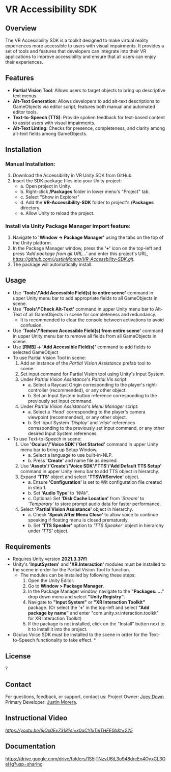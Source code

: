 # VR Accessibility SDK
## Overview
The VR Accessibility SDK is a toolkit designed to make virtual reality experiences more accessible to users with visual impairments. It provides a set of tools and features that developers can integrate into their VR applications to improve accessibility and ensure that all users can enjoy their experiences.

## Features
* **Partial Vision Tool**: Allows users to target objects to bring up descriptive text menus.
* **Alt-Text Generation**: Allows developers to add alt-text descriptions to GameObjects via editor script; features both manual and automated editor tools.
* **Text-to-Speech (TTS)**: Provide spoken feedback for text-based content to assist users with visual impairments.
* **Alt-Text Linting**: Checks for presence, completeness, and clarity among alt-text fields among GameObjects.

## Installation
### Manual Installation:
1. Download the Accessibility in VR Unity SDK from GitHub.
2. Insert the SDK package files into your Unity project:
    - a. Open project in Unity.
    - b. Right-click **/Packages** folder in lower menu's "Project" tab.
    - c. Select "Show in Explorer"
    - d. Add the **VR-Accessibility-SDK** folder to project's **/Packages** directory.
    - e. Allow Unity to reload the project.
    
### Install via Unity Package Manager import feature:
1. Navigate to **'Window -> Package Manager'** using the tabs on the top of the Unity platform.
2. In the Package Manager window, press the **'+'** icon on the top-left and press *'Add package from git URL...'* and enter this project's URL, *https://github.com/JustinMorera/VR-Accessbility-SDK.git*.
3. The package will automatically install.
    
## Usage
* Use **'Tools'/'Add Accessible Field(s) to entire scene'** command in upper Unity menu bar to add appropriate fields to all GameObjects in scene.
* Use **'Tools'/'Check Alt-Text'** command in upper Unity menu bar to Alt-Text of all GameObjects in scene for completeness and redundancy.
    * It is recommended to clear the console between activations to avoid confusion.
* Use **'Tools'/'Remove Accessible Field(s) from entire scene'** command in upper Unity menu bar to remove all fields from all GameObjects in scene.
* Use **[RMB] -> 'Add Accessible Field(s)'** command to add fields to selected GameObject
* To use Partial Vision Tool in scene:
    1. Add an instance of the *Partial Vision Assistance* prefab tool to scene.
    2. Set input command for Partial Vision tool using Unity's Input System.
    3. Under *Partial Vision Assistance*'s *Partial Vis* script:
        - a. Select a Raycast Origin corresponding to the player's right-controller (recommended), or any other object.
        - b. Set an Input System button reference corresponding to the previously set input command.
    4. Under *Partial Vision Assistance*'s *Menu Manager* script:
        - a. Select a *'Head'* corresponding to the player's camera viewpoint (recommended), or any other object.
        - b. Set Input System *'Display'* and *'Hide'* references corresponding to the previously set input command, or any other desired Input System references.
* To use Text-to-Speech in scene:
    1. Use **'Oculus'/'Voice SDK'/'Get Started'** command in upper Unity menu bar to bring up Setup Window.
        - a. Select a language to use built-in-NLP.
        - b. Press **'Create'** and name file as desired.
    2. Use **'Assets'/'Create'/'Voice SDK'/'TTS'/'Add Default TTS Setup'** command in upper Unity menu bar to add TTS object in hierarchy.
    3. Expand **'TTS'** object and select **'TTSWitService'** object.
        - a. Ensure **'Configuration'** is set to Wit configuration file created in step 1.
        - b. Set **'Audio Type'** to *'WAV'*.
        - c. Optional: Set **'Disk Cache Location'** from *'Stream'* to *'Temporary'* to store prompt audio data for faster performance.
    4. Select **'Partial Vision Assistance'** object in hierarchy.
        - a. Check **'Speak After Menu Close'** to allow voice to continue speaking if floating menu is closed prematurely.
        - b. Set **'TTS Speaker'** option to *'TTS Speaker'* object in hierarchy under *'TTS'* object.

## Requirements
* Requires Unity version **2021.3.37f1**
* Unity's **'InputSystem'** and **'XR.Interaction'** modules must be installed to the scene in order for the Partial Vision Tool to function.
    * The modules can be installed by following these steps:
        1. Open the Unity Editor.
        2. Go to **Window > Package Manager**.
        3. In the Package Manager window, navigate to the **"Packages: ..."** drop down menu and select **"Unity Registry"**.
        4. Navigate to **"Input System"** or **"XR Interaction Toolkit"** package. (Or select the **'+'** in the top-left and select **"Add package by name"** and enter "com.unity.xr.interaction.toolkit" for XR Interaction Toolkit)
        5. If the package is not installed, click on the "Install" button next to it to install it into the project.
* Oculus Voice SDK must be installed to the scene in order for the Text-to-Speech functionality to take effect.
    * 

## License
?

## Contact
For questions, feedback, or support, contact us:
Project Owner: [Joey Down](jdown93@gmail.com)
Primary Developer: [Justin Morera](ju691930@ucf.edu).

## Instructional Video
*https://youtu.be/6jOx0Ex7318?si=x0aCYIxTeiTHFE0b&t=225*
## Documentation
https://drive.google.com/drive/folders/1S5jTNzvU6iL3o948drcEn4OyxCL3OeHg?usp=sharing
